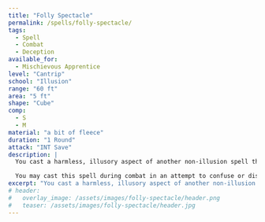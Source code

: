 ```yaml
---
title: "Folly Spectacle"
permalink: /spells/folly-spectacle/
tags:
  - Spell
  - Combat
  - Deception
available_for:
  - Mischievous Apprentice
level: "Cantrip"
school: "Illusion"
range: "60 ft"
area: "5 ft"
shape: "Cube"
comp:
  - S
  - M
material: "a bit of fleece"
duration: "1 Round"
attack: "INT Save"
description: |
  You cast a harmless, illusory aspect of another non-illusion spell that you have seen before, such as Fire Bolt or Mage Hand, and is no larger than a 5-foot cube. The effect fades after a few seconds.

  You may cast this spell during combat in an attempt to confuse or distract an enemy. The target must succeed an Intelligence saving throw in order to tell that it's only an illusion. On failure, the target loses concentration and must use its reaction to evade it.
excerpt: "You cast a harmless, illusory aspect of another non-illusion spell that you have seen before."
# header:
#   overlay_image: /assets/images/folly-spectacle/header.png
#   teaser: /assets/images/folly-spectacle/header.jpg
---
```

